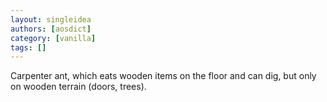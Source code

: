 ```yaml
---
layout: singleidea
authors: [aosdict]
category: [vanilla]
tags: []
---
```

Carpenter ant, which eats wooden items on the floor and can dig, but only on wooden terrain (doors, trees).
